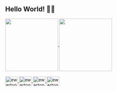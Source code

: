 ## Hello World! 🖖🏼
<a href="https://github.com/EwertonVictor/github-readme-stats">
<div>
  <img height="168" align="center" src="https://github-readme-stats.vercel.app/api?username=EwertonVictor&theme=dark&show_icons=true"/>
  <img height="168" align="center" src="https://github-readme-stats.vercel.app/api/top-langs/?username=EwertonVictor&theme=dark&layout=compact"/>
</div>
<div style="display: inline_block"><br>
  <img align="center" alt="ewerton-js" height="30" width="40" src="https://cdn.jsdelivr.net/gh/devicons/devicon/icons/javascript/javascript-original.svg" />
  <img align="center" alt="ewerton-c" height="30" width="40" src="https://cdn.jsdelivr.net/gh/devicons/devicon/icons/c/c-original.svg" />
  <img align="center" alt="ewerton-html" height="30" width="40" src="https://cdn.jsdelivr.net/gh/devicons/devicon/icons/html5/html5-original.svg" />
  <img align="center" alt="ewerton-css" height="30" width="40" src="https://cdn.jsdelivr.net/gh/devicons/devicon/icons/css3/css3-original.svg"/>
</div>
